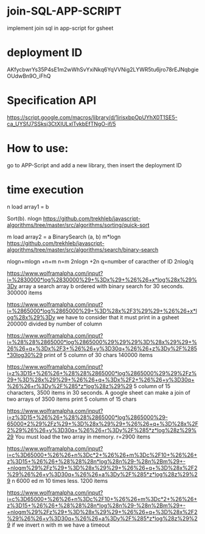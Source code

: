 # join-SQL-APP-SCRIPT
implement join sql in app-script for gsheet

# deployment ID
AKfycbwrYs35P4sE1m2wWhSvYxiNkq6YqVVNig2LYWR5tu6jro78rEJNqbgieOUdwBn9O_iFhQ

# Specification API
https://script.google.com/macros/library/d/1irisxbpOpUYhX0T1SE5-ca_UYSfJ7SSksj3CtXIULxlTvkbEfTNgO-if/5

# How to use:
go to APP-Script and add a new library, then insert the deployment ID

# time execution
n load array1 = b

Sort(b).   nlogn
https://github.com/trekhleb/javascript-algorithms/tree/master/src/algorithms/sorting/quick-sort

m load array2 = a
BinarySearch (a, b) m*logn
https://github.com/trekhleb/javascript-algorithms/tree/master/src/algorithms/search/binary-search

nlogn+mlogn +n+m
n=m
2nlogn +2n
q=number of caracther of ID
2nlog/q

https://www.wolframalpha.com/input?i=%2830000*log%2830000%29+%3Dx%29+%26%26+x*log%28x%29%3Dy array a search array b ordered with binary search for 30 seconds. 300000 items

https://www.wolframalpha.com/input?i=%2865000*log%2865000%29+%3D%28x%2F3%29%29+%26%26+x*log%28x%29%3Dy we have to consider that it must print in a gsheet 200000 divided by number of column

https://www.wolframalpha.com/input?i=%28%28%2865000*log%2865000%29%29%29%3D%28x%29%29+%26%26+q+%3Dx%2F3+%26%26+y%3D30q+%26%26+z%3Dy%2F%285*30log30%29 print of 5 column of 30 chars 140000 items

https://www.wolframalpha.com/input?i=z%3D15+%26%26+%28%28%2865000*log%2865000%29%29%2Fz%29+%3D%28x%29%29+%26%26+q+%3Dx%2F2+%26%26+y%3D30q+%26%26+r%3Dy%2F%285*z*log%28z%29%29 5 column of 15 characters, 3500 items in 30 seconds. A google sheet can make a join of two arrays of 3500 items print 5 column of 15 chars

https://www.wolframalpha.com/input?i=z%3D15+%26%26+%28%28%2865000*log%2865000%29-65000*2%29%2Fz%29+%3D%28x%29%29+%26%26+q+%3D%28x%2F2%29%26%26+y%3D30q+%26%26+r%3Dy%2F%285*z*log%28z%29%29 You must load the two array in memory. r=2900 items

https://www.wolframalpha.com/input?i=c%3D65000+%26%26+n%3Dc*2+%26%26+m%3Dc%2F10+%26%26+z%3D15+%26%26+%28%28%28n*log%28n%29-%28n%2Bm%29+-+nlogm%29%2Fz%29+%3D%28x%29%29+%26%26+q+%3D%28x%2F2%29%26%26+y%3D30q+%26%26+a%3Dy%2F%285*z*log%28z%29%29 n 6000 ed m 10 times less. 1200 items

https://www.wolframalpha.com/input?i=c%3D65000+%26%26+n%3Dc%2F10+%26%26+m%3Dc*2+%26%26+z%3D15+%26%26+%28%28%28n*log%28n%29-%28n%2Bm%29+-+nlogm%29%2Fz%29+%3D%28x%29%29+%26%26+q+%3D%28x%2F2%29%26%26+y%3D30q+%26%26+a%3Dy%2F%285*z*log%28z%29%29 if we invert n with m we have a timeout
